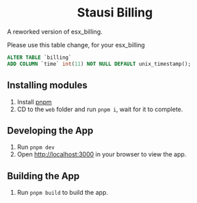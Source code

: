 <h1 align='center'>Stausi Billing</h1>

A reworked version of esx_billing.

Please use this table change, for your esx_billing

```sql
ALTER TABLE `billing`
ADD COLUMN `time` int(11) NOT NULL DEFAULT unix_timestamp();
```

## Installing modules

1. Install [pnpm](https://pnpm.io/installation)
2. CD to the `web` folder and run `pnpm i`, wait for it to complete.

## Developing the App

1. Run `pnpm dev`
2. Open [http://localhost:3000](http://localhost:3000) in your browser to view the app.

## Building the App

1. Run `pnpm build` to build the app.